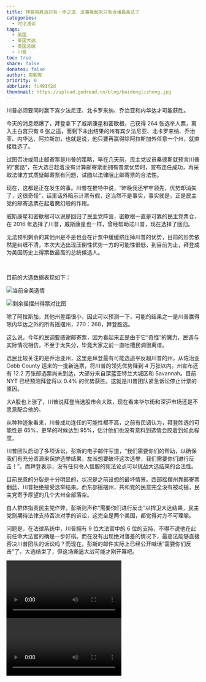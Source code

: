 ```yaml
---
title: 拜登离胜选只有一步之遥，这事看起来只有诉诸最高法了
categories:
  - 时论浅谈
tags:
  - 美国
  - 美国大选
  - 美国总统
  - 川普
toc: true
share: false
donates: false
author: 南朝客
priority: 0
abbrlink: fc491f2d
thumbnail: https://upload.godread.cn/blog/baidenglisheng.jpg
---
```


<div class="description">川普必须要同时赢下宾夕法尼亚、北卡罗来纳、乔治亚和内华达才可能获胜。</div>

<!-- more -->

今天的消息燃爆了，拜登拿下了威斯康星和密歇根，己获得 264 张选举人票，离入主白宫只有 6 张之遥，而剩下未出结果的州有宾夕法尼亚、北卡罗来纳、乔治亚、内华达、阿拉斯加，也就是说，他只要再赢得除阿拉斯加外任意一个州，就直接胜选了。



试图否决或阻止邮寄票是川普的策略，早在几天前，民主党议员桑德斯就预言川普的“套路”，在大选日趁着没有计算邮寄票而拥有普票优势时，宣布连任成功，再采取法律方式质疑邮寄票有问题，试图以法律阻止邮寄票的合法性。



现在，这都是正在发生的事。川普在推特中说，“昨晚我还牢牢领先，优势却消失了，这很奇怪”，话里话外暗示计票有假，这当然不是事实，事实就是，正是民主党的邮寄选票在起着魔幻般的作用。



威斯康星和密歇根可以说是回归了民主党阵营，密歇根一直是可靠的民主党票仓，在 2016 年选择了川普，威斯康星也一样，曾经帮助过川普，现在选择了回归。



无法预判剩余的其他州是不是也会在计票中缓缓挤压掉川普的优势，目前的形势依然是纠缠不清，本次大选出现压倒性优势一方的可能性很低，到目前为止，拜登成为美国历史上得票数最高的总统候选人。

<br>

目前的大选数据表现如下：

![当前全美选情](https://upload.godread.cn/blog/baidenglisheng.jpg)

![剩余摇摆州得票对比图](https://upload.godread.cn/blog/baidenglisheng_02.jpg)



除了阿拉斯加，其他州差距很小，因此可以预测一下，可能的结果之一是川普赢得除内华达之外的所有摇摆州，270：268，拜登胜选。



这么说，今年的民调要感谢邮寄票，因为看起来正是由于它“奇怪”的魔力，民调与实际情况相仿，不至于太失分，毕竟大家之前一直吐槽民调很离谱。



选民比较关注的是乔治亚州，这里是拜登最有可能选追平反超川普的州，从佐治亚 Cobb County 运来的一批新选票，将川普的领先优势降到 4 万张以内。州宣布还有 12.2 万张邮选票尚未到达，大部分来自深蓝亚特兰大城区和 Savannah。目前 NYT 已经预测拜登将以 0.4% 的优势获胜。这就是川普团队紧急诉讼停止计票的原因。



大A股也上涨了，川普说拜登当选股市会大跌，现在看来华尔街和深沪市场还是不愿意配合他的。



从种种迹象看来，川普成功连任的可能性都不高，之前有民调认为，拜登胜选的可能性是 65%，更早的时候达到 95%，估计他们也没有意料到选情会胶着到如此程度。



川普团队启动了多项诉讼，彭斯的电子邮件写道，“我们需要你们的帮助，以确保我们有充分资源来保护选举结果，左派想要破坏这次选举，我们需要你们进行反击！”。而拜登表示，没有任何令人信服的宪法论点可以挑战大选结果的合法性。



目前民意的分裂是十分明显的，状况是之前设想的最坏情景。西部摇摆州靠邮寄票翻蓝，川普拒绝接受选举结果。而东部摇摆州，共和党的民意完全没有被动摇，民主党寄予厚望的几个大州全部落空。



白人群体指责民主党作弊，彭斯则声称“需要你们进行反击”以捍卫大选结果，民主党则期待法律支持否决对手的诉讼，这完全是两个美国，都觉得对方不可理喻。



问题是，在法律系统中，川普拥有 9 位大法官中的 6 位的支持，不得不说他在此前任命大法官的确是一步好棋。而在没有出现绝对落差的情况下，最高法能够直接否决川普团队的诉讼吗？而现在，彭斯的邮件实际上已经公开喊话“需要你们反击”了。大选结束了，但这场撕逼大战可能才刚开幕吧。

<video class="article-video" src="https://upload.godread.cn/blog/baidenglisheng_video_01.mp4" controls="controls">
    您的浏览器不支持播放该视频，请右键获取视频链接查看。
</video>


<br>

<video class="article-video" src="https://upload.godread.cn/blog/baidenglisheng_video_02.mp4" controls="controls">
    您的浏览器不支持播放该视频，请右键获取视频链接查看。
</video>